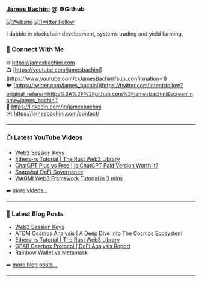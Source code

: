 ### [James Bachini][website] @ ⚙️Github

[![Website](https://img.shields.io/website?label=jamesbachini.com&style=for-the-badge&url=https%3A%2F%2Fjamesbachini.com)](https://jamesbachini.com)
[![Twitter Follow](https://img.shields.io/twitter/follow/james_bachini?color=1DA1F2&logo=twitter&style=for-the-badge)](https://twitter.com/intent/follow?original_referer=https%3A%2F%2Fgithub.com%2Fjamesbachini&screen_name=jamesbachini)

I dabble in blockchain development, systems trading and yield farming.

### 👋 Connect With Me

🌐 https://jamesbachini.com
<br />
📺 [https://youtube.com/jamesbachini](https://www.youtube.com/c/JamesBachini?sub_confirmation=1)
<br />
🐦 [https://twitter.com/james_bachini](https://twitter.com/intent/follow?original_referer=https%3A%2F%2Fgithub.com%2Fjamesbachini&screen_name=james_bachini)
<br />
👔 https://linkedin.com/in/jamesbachini
<br />
✉️ https://jamesbachini.com/contact/

---

### 📺 Latest YouTube Videos

<!-- YOUTUBE:START -->
- [Web3 Session Keys](https://www.youtube.com/watch?v=2CDoqbA48JI)
- [Ethers-rs Tutorial | The Rust Web3 Library](https://www.youtube.com/watch?v=FA7WFGtyri8)
- [ChatGPT Plus vs Free | Is ChatGPT Paid Version Worth It?](https://www.youtube.com/watch?v=U3xXd3vV4iU)
- [Snapshot DeFi Governance](https://www.youtube.com/watch?v=1vtd9HkgD-0)
- [WAGMI Web3 Framework Tutorial in 3 mins](https://www.youtube.com/watch?v=Bn6lhw27pzU)
<!-- YOUTUBE:END -->

➡️ [more videos...](https://youtube.com/jamesbachini)

---

### 📝 Latest Blog Posts

<!-- BLOG-POST-LIST:START -->
- [Web3 Session Keys](https://jamesbachini.com/web3-session-keys/)
- [ATOM Cosmos Analysis | A Deep Dive Into The Cosmos Ecosystem](https://jamesbachini.com/atom-cosmos/)
- [Ethers-rs Tutorial | The Rust Web3 Library](https://jamesbachini.com/ethers-rs-tutorial/)
- [GEAR Gearbox Protocol | DeFi Analysis Report](https://jamesbachini.com/gearbox-protocol/)
- [Rainbow Wallet vs Metamask](https://jamesbachini.com/rainbow-wallet-vs-metamask/)
<!-- BLOG-POST-LIST:END -->

➡️ [more blog posts...](https://jamesbachini.com)

---

[website]: https://jamesbachini.com
[twitter]: https://twitter.com/james_bachini
[youtube]: https://youtube.com/jamesbachini
[linkedin]: https://linkedin.com/in/jamesbachini
